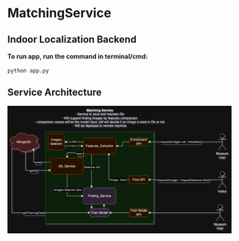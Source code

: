 # MatchingService
## Indoor Localization Backend


**To run app, run the command in terminal/cmd:**

`python app.py
`

## Service Architecture

![Untitled.png](uploads%2FUntitled.png)